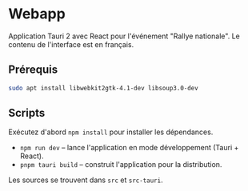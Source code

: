 # Webapp

Application Tauri 2 avec React pour l\'événement "Rallye nationale". Le contenu de l\'interface est en français.

## Prérequis

```bash
sudo apt install libwebkit2gtk-4.1-dev libsoup3.0-dev
```

## Scripts

Exécutez d'abord `npm install` pour installer les dépendances.

- `npm run dev` – lance l'application en mode développement (Tauri + React).
- `pnpm tauri build` – construit l'application pour la distribution.

Les sources se trouvent dans `src` et `src-tauri`.

